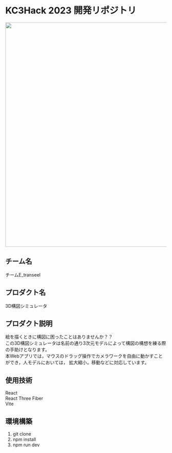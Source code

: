 # KC3Hack 2023 開発リポジトリ

<img src="https://kc3.me/cms/wp-content/uploads/2023/01/top-banner.png" width="700px">

## チーム名

<!-- チームIDとチーム名を入力 -->

チームE_transeel


## プロダクト名

<!-- プロダクト名を入力 -->

3D構図シミュレータ


## プロダクト説明

<!-- プロダクトの説明を入力 -->
絵を描くときに構図に困ったことはありませんか？？  
この3D構図シミュレータは名前の通り3次元モデルによって構図の構想を練る際の手助けとなります。  
本Webアプリでは，マウスのドラッグ操作でカメラワークを自由に動かすことができ，人モデルにおいては，
拡大縮小，移動などに対応しています。


## 使用技術

<!-- 使用技術を入力 -->

React  
React Three Fiber  
Vite  


## 環境構築

1. git clone
2. npm install
3. npm run dev

<!--
markdownの記法はこちらを参照してください！
https://docs.github.com/ja/get-started/writing-on-github/getting-started-with-writing-and-formatting-on-github/basic-writing-and-formatting-syntax
-->
